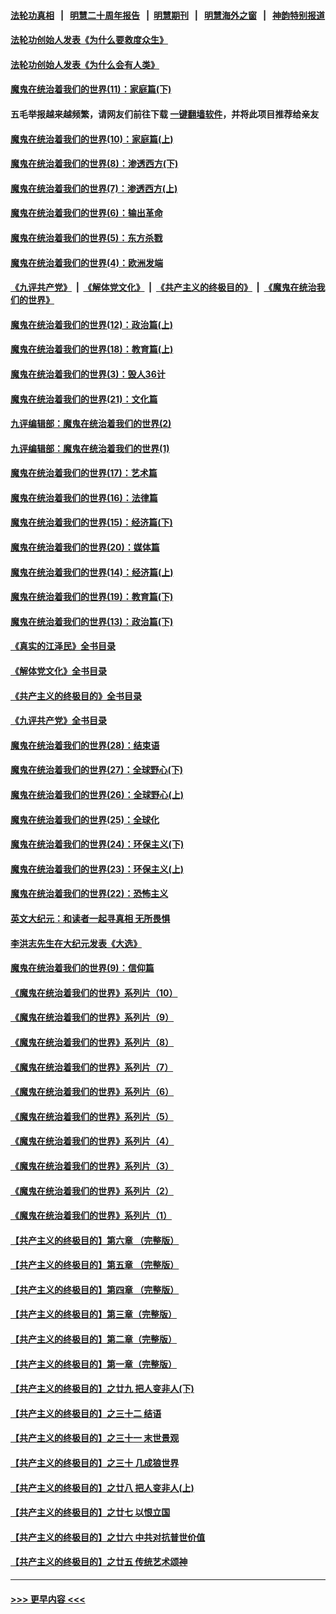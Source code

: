 #### [法轮功真相](https://github.com/gfw-breaker/truth/blob/master/README.md?t=0) &nbsp;&nbsp;|&nbsp;&nbsp; [明慧二十周年报告](https://github.com/gfw-breaker/mh-reports/blob/master/README.md?t=0) &nbsp;&nbsp;|&nbsp;&nbsp;[明慧期刊](https://github.com/gfw-breaker/mh-qikan) &nbsp;&nbsp;|&nbsp;&nbsp; [明慧海外之窗](https://github.com/gfw-breaker/mh-news/blob/master/README.md?t=0) &nbsp;&nbsp;|&nbsp;&nbsp; [神韵特别报道](https://github.com/gfw-breaker/mh-news/blob/master/shenyun.md?t=0)
#### [法轮功创始人发表《为什么要救度众生》](../pages/nsc422/n13975246.md?t=06110043) 
#### [法轮功创始人发表《为什么会有人类》](../pages/nsc422/n13912117.md?t=06110043) 
#### [魔鬼在统治着我们的世界(11)：家庭篇(下)](../pages/nsc422/n10440961.md?t=06110043) 
#### 五毛举报越来越频繁，请网友们前往下载 [一键翻墙软件](https://github.com/gfw-breaker/ssr-accounts)，并将此项目推荐给亲友
#### [魔鬼在统治着我们的世界(10)：家庭篇(上)](../pages/nsc422/n10435448.md?t=06110043) 
#### [魔鬼在统治着我们的世界(8)：渗透西方(下)](../pages/nsc422/n10429603.md?t=06110043) 
#### [魔鬼在统治着我们的世界(7)：渗透西方(上)](../pages/nsc422/n10426013.md?t=06110043) 
#### [魔鬼在统治着我们的世界(6)：输出革命](../pages/nsc422/n10421536.md?t=06110043) 
#### [魔鬼在统治着我们的世界(5)：东方杀戮](../pages/nsc422/n10417707.md?t=06110043) 
#### [魔鬼在统治着我们的世界(4)：欧洲发端](../pages/nsc422/n10414890.md?t=06110043) 
#### [《九评共产党》](https://github.com/begood0513/9ping.md/blob/master/README.md) &nbsp;|&nbsp; [《解体党文化》](../../../../jtdwh.md/blob/master/README.md)  &nbsp;|&nbsp; [《共产主义的终极目的》](../../../../gczydzjmd.md/blob/master/README.md) &nbsp;|&nbsp; [《魔鬼在统治我们的世界》](../../../../mgztzwmdsj.md/blob/master/README.md) 
#### [魔鬼在统治着我们的世界(12)：政治篇(上)](../pages/nsc422/n10444576.md?t=06110043) 
#### [魔鬼在统治着我们的世界(18)：教育篇(上)](../pages/nsc422/n10526970.md?t=06110043) 
#### [魔鬼在统治着我们的世界(3)：毁人36计](../pages/nsc422/n10411583.md?t=06110043) 
#### [魔鬼在统治着我们的世界(21)：文化篇](../pages/nsc422/n10597706.md?t=06110043) 
#### [九评编辑部：魔鬼在统治着我们的世界(2)](../pages/nsc422/n10410036.md?t=06110043) 
#### [九评编辑部：魔鬼在统治着我们的世界(1)](../pages/nsc422/n10406825.md?t=06110043) 
#### [魔鬼在统治着我们的世界(17)：艺术篇](../pages/nsc422/n10499093.md?t=06110043) 
#### [魔鬼在统治着我们的世界(16)：法律篇](../pages/nsc422/n10485969.md?t=06110043) 
#### [魔鬼在统治着我们的世界(15)：经济篇(下)](../pages/nsc422/n10469975.md?t=06110043) 
#### [魔鬼在统治着我们的世界(20)：媒体篇](../pages/nsc422/n10586579.md?t=06110043) 
#### [魔鬼在统治着我们的世界(14)：经济篇(上)](../pages/nsc422/n10457370.md?t=06110043) 
#### [魔鬼在统治着我们的世界(19)：教育篇(下)](../pages/nsc422/n10564808.md?t=06110043) 
#### [魔鬼在统治着我们的世界(13)：政治篇(下)](../pages/nsc422/n10448270.md?t=06110043) 
#### [《真实的江泽民》全书目录](../pages/nsc422/n13721399.md?t=06110043) 
#### [《解体党文化》全书目录](../pages/nsc422/n13721157.md?t=06110043) 
#### [《共产主义的终极目的》全书目录](../pages/nsc422/n13721048.md?t=06110043) 
#### [《九评共产党》全书目录](../pages/nsc422/n13708085.md?t=06110043) 
#### [魔鬼在统治着我们的世界(28)：结束语](../pages/nsc422/n10936246.md?t=06110043) 
#### [魔鬼在统治着我们的世界(27)：全球野心(下)](../pages/nsc422/n10928319.md?t=06110043) 
#### [魔鬼在统治着我们的世界(26)：全球野心(上)](../pages/nsc422/n10900318.md?t=06110043) 
#### [魔鬼在统治着我们的世界(25)：全球化](../pages/nsc422/n10788205.md?t=06110043) 
#### [魔鬼在统治着我们的世界(24)：环保主义(下)](../pages/nsc422/n10695307.md?t=06110043) 
#### [魔鬼在统治着我们的世界(23)：环保主义(上)](../pages/nsc422/n10688613.md?t=06110043) 
#### [魔鬼在统治着我们的世界(22)：恐怖主义](../pages/nsc422/n10614727.md?t=06110043) 
#### [英文大纪元：和读者一起寻真相 无所畏惧](../pages/nsc422/n12542027.md?t=06110043) 
#### [李洪志先生在大纪元发表《大选》](../pages/nsc422/n12534746.md?t=06110043) 
#### [魔鬼在统治着我们的世界(9)：信仰篇](../pages/nsc422/n10432159.md?t=06110043) 
#### [《魔鬼在统治着我们的世界》系列片（10）](../pages/nsc422/n12292670.md?t=06110043) 
#### [《魔鬼在统治着我们的世界》系列片（9）](../pages/nsc422/n12290859.md?t=06110043) 
#### [《魔鬼在统治着我们的世界》系列片（8）](../pages/nsc422/n12287445.md?t=06110043) 
#### [《魔鬼在统治着我们的世界》系列片（7）](../pages/nsc422/n12283425.md?t=06110043) 
#### [《魔鬼在统治着我们的世界》系列片（6）](../pages/nsc422/n12282314.md?t=06110043) 
#### [《魔鬼在统治着我们的世界》系列片（5）](../pages/nsc422/n12281419.md?t=06110043) 
#### [《魔鬼在统治着我们的世界》系列片（4）](../pages/nsc422/n12274024.md?t=06110043) 
#### [《魔鬼在统治着我们的世界》系列片（3）](../pages/nsc422/n12271322.md?t=06110043) 
#### [《魔鬼在统治着我们的世界》系列片（2）](../pages/nsc422/n12269049.md?t=06110043) 
#### [《魔鬼在统治着我们的世界》系列片（1）](../pages/nsc422/n12267575.md?t=06110043) 
#### [【共产主义的终极目的】第六章 （完整版）](../pages/nsc422/n11428913.md?t=06110043) 
#### [【共产主义的终极目的】第五章 （完整版）](../pages/nsc422/n11428912.md?t=06110043) 
#### [【共产主义的终极目的】第四章 （完整版）](../pages/nsc422/n11428907.md?t=06110043) 
#### [【共产主义的终极目的】第三章（完整版）](../pages/nsc422/n11428848.md?t=06110043) 
#### [【共产主义的终极目的】第二章（完整版）](../pages/nsc422/n11428831.md?t=06110043) 
#### [【共产主义的终极目的】第一章（完整版）](../pages/nsc422/n11417651.md?t=06110043) 
#### [【共产主义的终极目的】之廿九 把人变非人(下)](../pages/nsc422/n11344140.md?t=06110043) 
#### [【共产主义的终极目的】之三十二 结语](../pages/nsc422/n11360535.md?t=06110043) 
#### [【共产主义的终极目的】之三十一 末世景观](../pages/nsc422/n11351129.md?t=06110043) 
#### [【共产主义的终极目的】之三十 几成狼世界](../pages/nsc422/n11348280.md?t=06110043) 
#### [【共产主义的终极目的】之廿八 把人变非人(上)](../pages/nsc422/n11340492.md?t=06110043) 
#### [【共产主义的终极目的】之廿七 以恨立国](../pages/nsc422/n11336944.md?t=06110043) 
#### [【共产主义的终极目的】之廿六 中共对抗普世价值](../pages/nsc422/n11324785.md?t=06110043) 
#### [【共产主义的终极目的】之廿五 传统艺术颂神](../pages/nsc422/n11296396.md?t=06110043) 

----
#### [ >>> 更早内容 <<< ](../indexes/nsc422-earlier.md)
